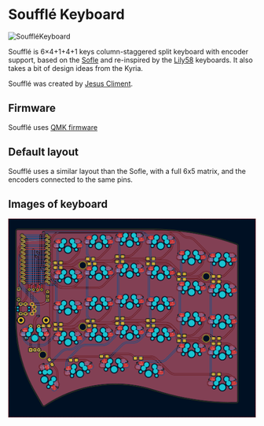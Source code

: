# Soufflé Keyboard

![SouffléKeyboard](docs/images/)

Soufflé is 6×4+1+4+1 keys column-staggered split keyboard with encoder support, based on the [Sofle](https://github.com/josefadamcik/SofleKeyboard) and re-inspired by the [Lily58](https://github.com/kata0510/Lily58) keyboards. It also takes a bit of design ideas from the Kyria.

Soufflé was created by [Jesus Climent](https://https://github.com/climent/).

## Firmware 

Soufflé uses [QMK firmware](https://qmk.fm/)

## Default layout 

Soufflé uses a similar layout than the Sofle, with a full 6x5 matrix, and the encoders connected to the same pins.

## Images of keyboard

![SouffleKeyboard PCB](docs/images/SouffleKeyboard_v2_PCB_KiCad.png)
